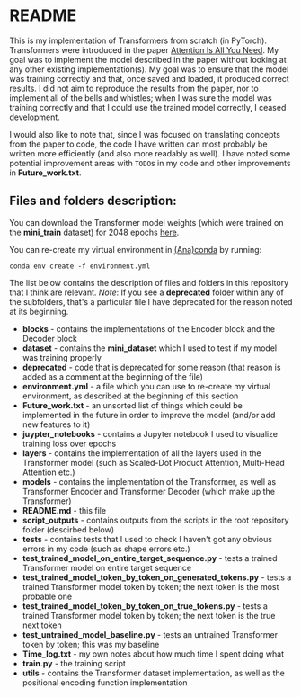 # README

This is my implementation of Transformers from scratch (in PyTorch). Transformers were introduced in the paper [Attention Is All You Need](https://arxiv.org/abs/1706.03762). My goal was to implement the model described in the paper without looking at any other existing implementation(s). My goal was to ensure that the model was training correctly and that, once saved and loaded, it produced correct results. I did not aim to reproduce the results from the paper, nor to implement all of the bells and whistles; when I was sure the model was training correctly and that I could use the trained model correctly, I ceased development.

I would also like to note that, since I was focused on translating concepts from the paper to code, the code I have written can most probably be written more efficiently (and also more readably as well). I have noted some potential improvement areas with `TODO`s in my code and other improvements in **Future_work.txt**.
 
## Files and folders description:

You can download the Transformer model weights (which were trained on the **mini_train** dataset) for 2048 epochs [here](https://drive.google.com/file/d/1bT2rt1qBustTHrkjP0FGFSj5w9NRJTIs/view?usp=sharing).

You can re-create my virtual environment in [(Ana)conda](https://www.anaconda.com/) by running:

```
conda env create -f environment.yml
```

The list below contains the description of files and folders in this repository that I think are relevant. *Note*: If you see a **deprecated** folder within any of the subfolders, that's a particular file I have deprecated for the reason noted at its beginning. 

 - **blocks** - contains the implementations of the Encoder block and the Decoder block
 - **dataset** - contains the **mini_dataset** which I used to test if my model was training properly
 - **deprecated** - code that is deprecated for some reason (that reason is added as a comment at the beginning of the file)
 - **environment.yml** - a file which you can use to re-create my virtual environment, as described at the beginning of this section
 - **Future_work.txt** - an unsorted list of things which could be implemented in the future in order to improve the model (and/or add new features to it)
 - **juypter_notebooks** - contains a Jupyter notebook I used to visualize training loss over epochs
 - **layers** - contains the implementation of all the layers used in the Transformer model (such as Scaled-Dot Product Attention, Multi-Head Attention etc.)
 - **models** - contains the implementation of the Transformer, as well as Transformer Encoder and Transformer Decoder (which make up the Transformer)
 - **README.md** - this file
 - **script_outputs** - contains outputs from the scripts in the root repository folder (descirbed below)
 - **tests** - contains tests that I used to check I haven't got any obvious errors in my code (such as shape errors etc.)
 - **test_trained_model_on_entire_target_sequence.py** - tests a trained Transformer model on entire target sequence
 - **test_trained_model_token_by_token_on_generated_tokens.py** - tests a trained Transformer model token by token; the next token is the most probable one
 - **test_trained_model_token_by_token_on_true_tokens.py** - tests a trained Transformer model token by token; the next token is the true next token
 - **test_untrained_model_baseline.py** - tests an untrained Transformer token by token; this was my baseline
 - **Time_log.txt** - my own notes about how much time I spent doing what
 - **train.py** - the training script
 - **utils** - contains the Transformer dataset implementation, as well as the positional encoding function implementation
